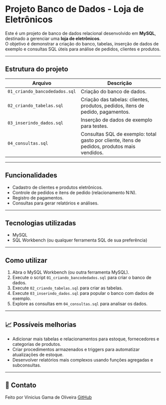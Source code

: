 # Projeto Banco de Dados - Loja de Eletrônicos

Este é um projeto de banco de dados relacional desenvolvido em **MySQL**, destinado a gerenciar uma **loja de eletrônicos**.  
O objetivo é demonstrar a criação do banco, tabelas, inserção de dados de exemplo e consultas SQL úteis para análise de pedidos, clientes e produtos.

---

## Estrutura do projeto

| Arquivo | Descrição |
|---------|-----------|
| `01_criando_bancodedados.sql` | Criação do banco de dados. |
| `02_criando_tabelas.sql` | Criação das tabelas: clientes, produtos, pedidos, itens de pedido, pagamentos. |
| `03_inserindo_dados.sql` | Inserção de dados de exemplo para testes. |
| `04_consultas.sql` | Consultas SQL de exemplo: total gasto por cliente, itens de pedidos, produtos mais vendidos. |

---

## Funcionalidades

- Cadastro de clientes e produtos eletrônicos.
- Controle de pedidos e itens de pedido (relacionamento N:N).
- Registro de pagamentos.
- Consultas para gerar relatórios e análises.

---

##  Tecnologias utilizadas

- MySQL
- SQL Workbench (ou qualquer ferramenta SQL de sua preferência)

---

##  Como utilizar

1. Abra o MySQL Workbench (ou outra ferramenta MySQL).  
2. Execute o script `01_criando_bancodedados.sql` para criar o banco de dados.  
3. Execute `02_criando_tabelas.sql` para criar as tabelas.  
4. Execute `03_inserindo_dados.sql` para popular o banco com dados de exemplo.  
5. Explore as consultas em `04_consultas.sql` para analisar os dados.

---

## 📈 Possíveis melhorias

- Adicionar mais tabelas e relacionamentos para estoque, fornecedores e categorias de produtos.  
- Criar procedimentos armazenados e triggers para automatizar atualizações de estoque.  
- Desenvolver relatórios mais complexos usando funções agregadas e subconsultas.  

---

## 🔗 Contato

Feito por Vinicius Gama de Oliveira 
[GitHub](https://github.com/viniciusgamma)
